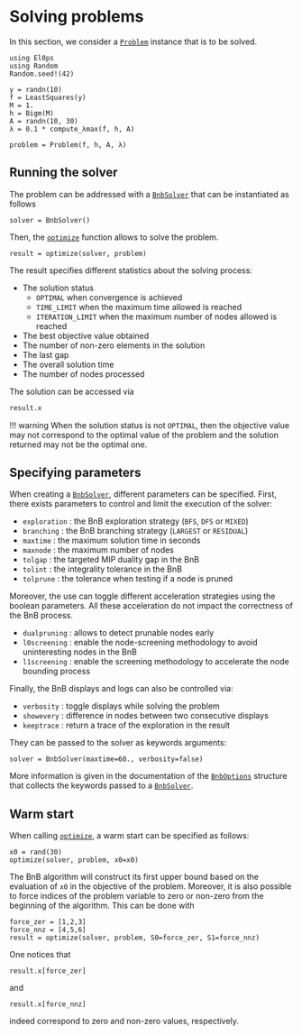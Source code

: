 # Solving problems

In this section, we consider a [`Problem`](@ref) instance that is to be solved.

```@example optimize
using El0ps
using Random
Random.seed!(42)

y = randn(10)
f = LeastSquares(y)
M = 1.
h = Bigm(M)
A = randn(10, 30)
λ = 0.1 * compute_λmax(f, h, A)

problem = Problem(f, h, A, λ)
```

## Running the solver

The problem can be addressed with a [`BnbSolver`](@ref) that can be instantiated as follows 

```@example optimize
solver = BnbSolver()
```

Then, the [`optimize`](@ref) function allows to solve the problem.

```@example optimize
result = optimize(solver, problem)
```

The result specifies different statistics about the solving process:
* The solution status
  * `OPTIMAL` when convergence is achieved 
  * `TIME_LIMIT` when the maximum time allowed is reached
  * `ITERATION_LIMIT` when the maximum number of nodes allowed is reached
* The best objective value obtained
* The number of non-zero elements in the solution
* The last gap
* The overall solution time
* The number of nodes processed

The solution can be accessed via
```julia
result.x
```

!!! warning
    When the solution status is not `OPTIMAL`, then the objective value may not correspond to the optimal value of the problem and the solution returned may not be the optimal one.

## Specifying parameters

When creating a [`BnbSolver`](@ref), different parameters can be specified.
First, there exists parameters to control and limit the execution of the solver:
* `exploration` : the BnB exploration strategy (`BFS`, `DFS` or `MIXED`)
* `branching` : the BnB branching strategy (`LARGEST` or `RESIDUAL`)
* `maxtime` : the maximum solution time in seconds
* `maxnode` : the maximum number of nodes 
* `tolgap` : the targeted MIP duality gap in the BnB
* `tolint` : the integrality tolerance in the BnB
* `tolprune` : the tolerance when testing if a node is pruned
  
Moreover, the use can toggle different acceleration strategies using the boolean parameters. 
All these acceleration do not impact the correctness of the BnB process.
* `dualpruning` : allows to detect prunable nodes early
* `l0screening` : enable the node-screening methodology to avoid uninteresting nodes in the BnB
* `l1screening` : enable the screening methodology to accelerate the node bounding process

Finally, the BnB displays and logs can also be controlled via:
* `verbosity` : toggle displays while solving the problem
* `showevery` : difference in nodes between two consecutive displays
* `keeptrace` : return a trace of the exploration in the result

They can be passed to the solver as keywords arguments:
```@example optimize
solver = BnbSolver(maxtime=60., verbosity=false)
```

More information is given in the documentation of the [`BnbOptions`](@ref) structure that collects the keywords passed to a [`BnbSolver`](@ref).

## Warm start

When calling [`optimize`](@ref), a warm start can be specified as follows:
```@example optimize
x0 = rand(30)
optimize(solver, problem, x0=x0)
```
The BnB algorithm will construct its first upper bound based on the evaluation of `x0` in the objective of the problem.
Moreover, it is also possible to force indices of the problem variable to zero or non-zero from the beginning of the algorithm.
This can be done with
```@example optimize
force_zer = [1,2,3]
force_nnz = [4,5,6]
result = optimize(solver, problem, S0=force_zer, S1=force_nnz)
```
One notices that
```@example optimize
result.x[force_zer]
```
and
```@example optimize
result.x[force_nnz]
```
indeed correspond to zero and non-zero values, respectively.